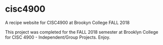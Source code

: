 # cisc4900
A recipe website for CISC4900 at Brookyn College FALL 2018

This project was completed for the FALL 2018 semester at Brooklyn College for CISC 4900 - Independent/Group Projects. Enjoy.
